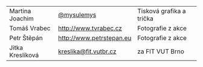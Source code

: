 <table class="table">
    <tr>
        <td>Martina Joachim</td>
        <td><a href="https://twitter.com/mysulemys">@mysulemys</a></td>
        <td>Tisková grafika a trička</td>
    </tr>
    <tr>
        <td>Tomáš Vrabec</td>
        <td><a href="http://www.tvrabec.cz">http://www.tvrabec.cz</a></td>
        <td>Fotografie z akce</td>
    </tr>
    <tr>
        <td>Petr Štěpán</td>
        <td><a href="http://www.petrstepan.eu">http://www.petrstepan.eu</a></td>
        <td>Fotografie z akce</td>
    </tr>
    <tr>
        <td>Jitka Kreslíková</td>
        <td><a href="mailto:kreslika@fit.vutbr.cz">kreslika@fit.vutbr.cz</a></td>
        <td>za FIT VUT Brno</td>
    </tr>
</table>
